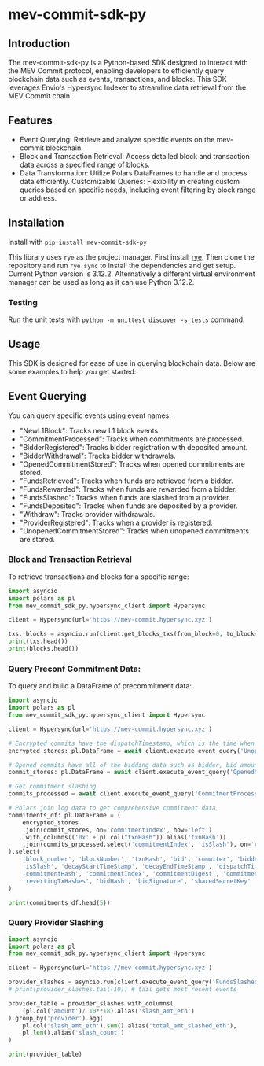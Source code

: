 # mev-commit-sdk-py

## Introduction
The mev-commit-sdk-py is a Python-based SDK designed to interact with the MEV Commit protocol, enabling developers to efficiently query blockchain data such as events, transactions, and blocks. This SDK leverages Envio's Hypersync Indexer to streamline data retrieval from the MEV Commit chain.

## Features
* Event Querying: Retrieve and analyze specific events on the mev-commit blockchain.
* Block and Transaction Retrieval: Access detailed block and transaction data across a specified range of blocks.
* Data Transformation: Utilize Polars DataFrames to handle and process data efficiently.
Customizable Queries: Flexibility in creating custom queries based on specific needs, including event filtering by block range or address.

## Installation
Install with `pip install mev-commit-sdk-py`

This library uses `rye` as the project manager. First install [rye](https://rye.astral.sh/guide/installation/). Then clone the repository and run `rye sync` to install the dependencies and get setup. Current Python version is 3.12.2. Alternatively a different virtual environment manager can be used as long as it can use Python 3.12.2.

### Testing
Run the unit tests with `python -m unittest discover -s tests` command.


## Usage
This SDK is designed for ease of use in querying blockchain data. Below are some examples to help you get started:

## Event Querying
You can query specific events using event names:
* "NewL1Block": Tracks new L1 block events.
* "CommitmentProcessed": Tracks when commitments are processed.
* "BidderRegistered": Tracks bidder registration with deposited amount.
* "BidderWithdrawal": Tracks bidder withdrawals.
* "OpenedCommitmentStored": Tracks when opened commitments are stored.
* "FundsRetrieved": Tracks when funds are retrieved from a bidder.
* "FundsRewarded": Tracks when funds are rewarded from a bidder.
* "FundsSlashed": Tracks when funds are slashed from a provider.
* "FundsDeposited": Tracks when funds are deposited by a provider.
* "Withdraw": Tracks provider withdrawals.
* "ProviderRegistered": Tracks when a provider is registered.
* "UnopenedCommitmentStored": Tracks when unopened commitments are stored.


### Block and Transaction Retrieval
To retrieve transactions and blocks for a specific range:

```python
import asyncio
import polars as pl
from mev_commit_sdk_py.hypersync_client import Hypersync

client = Hypersync(url='https://mev-commit.hypersync.xyz')

txs, blocks = asyncio.run(client.get_blocks_txs(from_block=0, to_block=100000))
print(txs.head())
print(blocks.head())
```

### Query Preconf Commitment Data:
To query and build a DataFrame of precommitment data:
```python
import asyncio
import polars as pl
from mev_commit_sdk_py.hypersync_client import Hypersync

client = Hypersync(url='https://mev-commit.hypersync.xyz')

# Encrypted commits have the dispatchTimestamp, which is the time when the provider decides to open the commitment to reveal the data. 
encrypted_stores: pl.DataFrame = await client.execute_event_query('UnopenedCommitmentStored', from_block=from_block)

# Opened commits have all of the bidding data such as bidder, bid amount, and decay function parameters.
commit_stores: pl.DataFrame = await client.execute_event_query('OpenedCommitmentStored', from_block=from_block)

# Get commitment slashing
commits_processed = await client.execute_event_query('CommitmentProcessed', from_block=from_block)

# Polars join log data to get comprehensive commitment data
commitments_df: pl.DataFrame = (
    encrypted_stores
    .join(commit_stores, on='commitmentIndex', how='left')
    .with_columns(('0x' + pl.col("txnHash")).alias('txnHash'))
    .join(commits_processed.select('commitmentIndex', 'isSlash'), on='commitmentIndex', how='inner')
).select(
    'block_number', 'blockNumber', 'txnHash', 'bid', 'commiter', 'bidder',
    'isSlash', 'decayStartTimeStamp', 'decayEndTimeStamp', 'dispatchTimestamp',
    'commitmentHash', 'commitmentIndex', 'commitmentDigest', 'commitmentSignature',
    'revertingTxHashes', 'bidHash', 'bidSignature', 'sharedSecretKey'
)

print(commitments_df.head(5))
```


### Query Provider Slashing
```python
import asyncio
import polars as pl
from mev_commit_sdk_py.hypersync_client import Hypersync

client = Hypersync(url='https://mev-commit.hypersync.xyz')

provider_slashes = asyncio.run(client.execute_event_query('FundsSlashed'))
# print(provider_slashes.tail(10)) # tail gets most recent events

provider_table = provider_slashes.with_columns(
    (pl.col('amount')/ 10**18).alias('slash_amt_eth')
).group_by('provider').agg(
    pl.col('slash_amt_eth').sum().alias('total_amt_slashed_eth'),
    pl.len().alias('slash_count')
)

print(provider_table)
```

## 